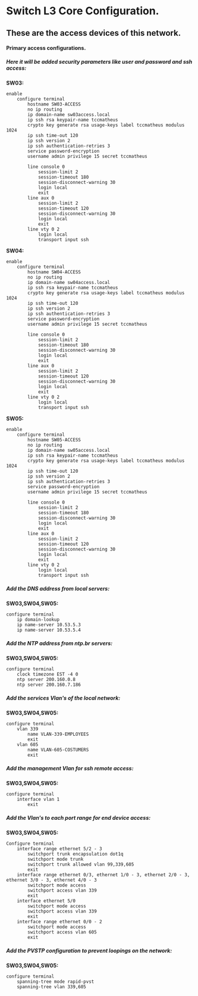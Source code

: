 # Switch L3 Core Configuration.

## These are the access devices of this network.
#### Primary access configurations.

##### Here it will be added security parameters like user and password and ssh access:

**SW03:**

    enable
        configure terminal
            hostname SW03-ACCESS
            no ip routing
            ip domain-name sw03access.local
            ip ssh rsa keypair-name tccmatheus
            crypto key generate rsa usage-keys label tccmatheus modulus 1024
            ip ssh time-out 120
            ip ssh version 2
            ip ssh authentication-retries 3
            service password-encryption
            username admin privilege 15 secret tccmatheus

            line console 0
                session-limit 2
                session-timeout 180
                session-disconnect-warning 30
                login local
                exit
            line aux 0
                session-limit 2
                session-timeout 120
                session-disconnect-warning 30
                login local
                exit
            line vty 0 2
                login local
                transport input ssh

**SW04:**

    enable
        configure terminal
            hostname SW04-ACCESS
            no ip routing
            ip domain-name sw04access.local
            ip ssh rsa keypair-name tccmatheus
            crypto key generate rsa usage-keys label tccmatheus modulus 1024
            ip ssh time-out 120
            ip ssh version 2
            ip ssh authentication-retries 3
            service password-encryption
            username admin privilege 15 secret tccmatheus

            line console 0
                session-limit 2
                session-timeout 180
                session-disconnect-warning 30
                login local
                exit
            line aux 0
                session-limit 2
                session-timeout 120
                session-disconnect-warning 30
                login local
                exit
            line vty 0 2
                login local
                transport input ssh

**SW05:**

    enable
        configure terminal
            hostname SW05-ACCESS
            no ip routing
            ip domain-name sw05access.local
            ip ssh rsa keypair-name tccmatheus
            crypto key generate rsa usage-keys label tccmatheus modulus 1024
            ip ssh time-out 120
            ip ssh version 2
            ip ssh authentication-retries 3
            service password-encryption
            username admin privilege 15 secret tccmatheus

            line console 0
                session-limit 2
                session-timeout 180
                session-disconnect-warning 30
                login local
                exit
            line aux 0
                session-limit 2
                session-timeout 120
                session-disconnect-warning 30
                login local
                exit
            line vty 0 2
                login local
                transport input ssh

##### Add the DNS address from local servers:

**SW03,SW04,SW05:**

    configure terminal
        ip domain-lookup
        ip name-server 10.53.5.3
        ip name-server 10.53.5.4

##### Add the NTP address from ntp.br servers:

**SW03,SW04,SW05:**

    configure terminal
        clock timezone EST -4 0
        ntp server 200.160.0.8
        ntp server 200.160.7.186

##### Add the services Vlan's of the local network:         

**SW03,SW04,SW05:**

    configure terminal
        vlan 339
            name VLAN-339-EMPLOYEES
            exit
        vlan 605
            name VLAN-605-COSTUMERS
            exit

##### Add the management Vlan for ssh remote access: 

**SW03,SW04,SW05:**

    configure terminal
        interface vlan 1
            exit


##### Add the Vlan's to each port range for end device access: 

**SW03,SW04,SW05:**

    Configure terminal
        interface range ethernet 5/2 - 3
            switchport trunk encapsulation dot1q
            switchport mode trunk
            switchport trunk allowed vlan 99,339,605
            exit
        interface range ethernet 0/3, ethernet 1/0 - 3, ethernet 2/0 - 3, ethernet 3/0 - 3, ethernet 4/0 - 3
            switchport mode access
            switchport access vlan 339
            exit
        interface ethernet 5/0
            switchport mode access
            switchport access vlan 339
            exit
        interface range ethernet 0/0 - 2
            switchport mode access
            switchport access vlan 605
            exit

##### Add the PVSTP configuration to prevent loopings on the network: 

**SW03,SW04,SW05:**

    configure terminal
        spanning-tree mode rapid-pvst
        spanning-tree vlan 339,605